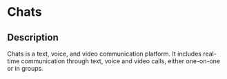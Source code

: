 # Chats

## Description

Chats is a text, voice, and video communication platform. It includes real-time communication through text, voice and video calls, either one-on-one or in groups.